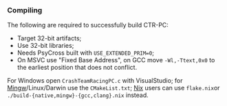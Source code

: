 ### Compiling

The following are required to successfully build CTR-PC:
- Target 32-bit artifacts;
- Use 32-bit libraries;
- Needs PsyCross built with `USE_EXTENDED_PRIM=0`;
- On MSVC use "Fixed Base Address", on GCC move `-Wl,-Ttext,0x0` to the earliest position that does not conflict.

For Windows open `CrashTeamRacingPC.c` with VisualStudio; for [Mingw](https://www.mingw-w64.org/)/Linux/Darwin use the `CMakeList.txt`; [Nix](https://nixos.org/download/#download-nix) users can use `flake.nix`or `./build-{native,mingw}-{gcc,clang}.nix` instead.
